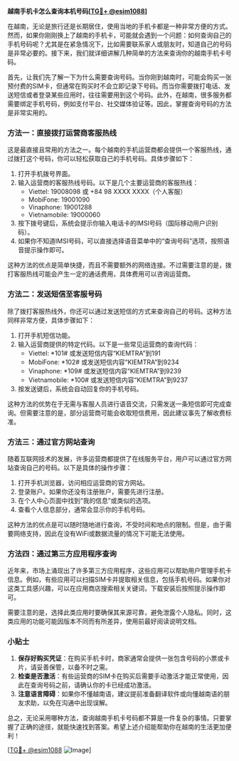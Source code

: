 **越南手机卡怎么查询本机号码[[TG💪+ @esim1088](https://t.me/s/esim1088)]**

在越南，无论是旅行还是长期居住，使用当地的手机卡都是一种非常方便的方式。然而，如果你刚刚换上了越南的手机卡，可能就会遇到一个问题：如何查询自己的手机号码呢？尤其是在紧急情况下，比如需要联系家人或朋友时，知道自己的号码是非常必要的。接下来，我们就详细讲解几种简单的方法来查询你的越南手机卡号码。

首先，让我们先了解一下为什么需要查询号码。当你刚到越南时，可能会购买一张预付费的SIM卡，但通常在购买时不会立即记录下号码。而当你需要拨打电话、发送短信或者登录某些应用时，往往需要用到这个号码。此外，在越南，很多服务都需要绑定手机号码，例如支付平台、社交媒体验证等。因此，掌握查询号码的方法是非常实用的。

### 方法一：直接拨打运营商客服热线

这是最直接且常用的方法之一。每个越南的手机运营商都会提供一个客服热线，通过拨打这个号码，你可以轻松获取自己的手机号码。具体步骤如下：

1. 打开手机拨号界面。
2. 输入运营商的客服热线号码。以下是几个主要运营商的客服热线：
   - Viettel: 19008098 或 +84 98 XXXX XXXX（个人客服）
   - MobiFone: 19001090
   - Vinaphone: 19001288
   - Vietnamobile: 19000060
3. 按下拨号键后，系统会提示你输入电话卡的IMSI号码（国际移动用户识别码）。
4. 如果你不知道IMSI号码，可以直接选择语音菜单中的“查询号码”选项，按照语音提示操作即可。

这种方法的优点是简单快捷，而且不需要额外的网络连接。不过需要注意的是，拨打客服热线可能会产生一定的通话费用，具体费用可以咨询运营商。

### 方法二：发送短信至客服号码

除了拨打客服热线外，你还可以通过发送短信的方式来查询自己的号码。这种方法同样非常方便，具体步骤如下：

1. 打开手机短信功能。
2. 输入运营商提供的特定代码。以下是一些常见运营商的查询代码：
   - Viettel: *101# 或发送短信内容“KIEMTRA”到191
   - MobiFone: *102# 或发送短信内容“KIEMTRA”到9234
   - Vinaphone: *109# 或发送短信内容“KIEMTRA”到9239
   - Vietnamobile: *100# 或发送短信内容“KIEMTRA”到9237
3. 按发送键后，系统会自动回复你的手机号码。

这种方法的优势在于无需与客服人员进行语音交流，只需发送一条短信即可完成查询。但需要注意的是，部分运营商可能会收取短信费用，因此建议事先了解收费标准。

### 方法三：通过官方网站查询

随着互联网技术的发展，许多运营商都提供了在线服务平台，用户可以通过官方网站查询自己的号码。以下是具体的操作步骤：

1. 打开手机浏览器，访问相应运营商的官方网站。
2. 登录账户。如果你还没有注册账户，需要先进行注册。
3. 在个人中心页面中找到“我的信息”或类似的选项。
4. 查看个人信息部分，通常会显示你的手机号码。

这种方法的优点是可以随时随地进行查询，不受时间和地点的限制。但是，由于需要网络支持，因此在没有WiFi或数据流量的情况下可能无法使用。

### 方法四：通过第三方应用程序查询

近年来，市场上涌现出了许多第三方应用程序，这些应用可以帮助用户管理手机卡信息。例如，有些应用可以扫描SIM卡并提取相关信息，包括手机号码。如果你对这类工具感兴趣，可以在应用商店搜索相关关键词，下载安装后按照提示操作即可。

需要注意的是，选择此类应用时要确保其来源可靠，避免泄露个人隐私。同时，这类应用的功能可能因版本不同而有所差异，使用前最好阅读说明文档。

### 小贴士

1. **保存好购买凭证**：在购买手机卡时，商家通常会提供一张包含号码的小票或卡片，请妥善保管，以备不时之需。
2. **检查是否激活**：有些运营商的SIM卡在购买后需要手动激活才能正常使用，因此在查询号码之前，请确认你的卡已经成功激活。
3. **注意语言障碍**：如果你不懂越南语，建议提前准备翻译软件或向懂越南语的朋友求助，以免在沟通中出现误解。

总之，无论采用哪种方法，查询越南手机卡号码都不算是一件复杂的事情。只要掌握了正确的途径，就能快速找到答案。希望上述介绍能帮助你在越南的生活更加便利！

[[TG💪+ @esim1088](https://t.me/s/esim1088) ![Image](https://i.postimg.cc/4NQfJmqS/Snipaste-2025-05-13-00-14-12.png)]